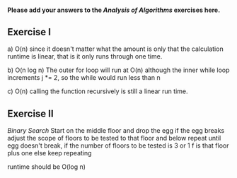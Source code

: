 #### Please add your answers to the **_Analysis of Algorithms_** exercises here.

## Exercise I

a) O(n) since it doesn't matter what the amount is only that the calculation runtime is linear, that is it only runs through one time.

b) O(n log n) The outer for loop will run at O(n) although the inner while loop increments j \*= 2, so the while would run less than n

c) O(n) calling the function recursively is still a linear run time.

## Exercise II

_Binary Search_
Start on the middle floor and drop the egg
if the egg breaks
adjust the scope of floors to be tested to that floor and below
repeat until egg doesn't break,
if the number of floors to be tested is 3 or 1 f is that floor plus one
else keep repeating

runtime should be O(log n)
